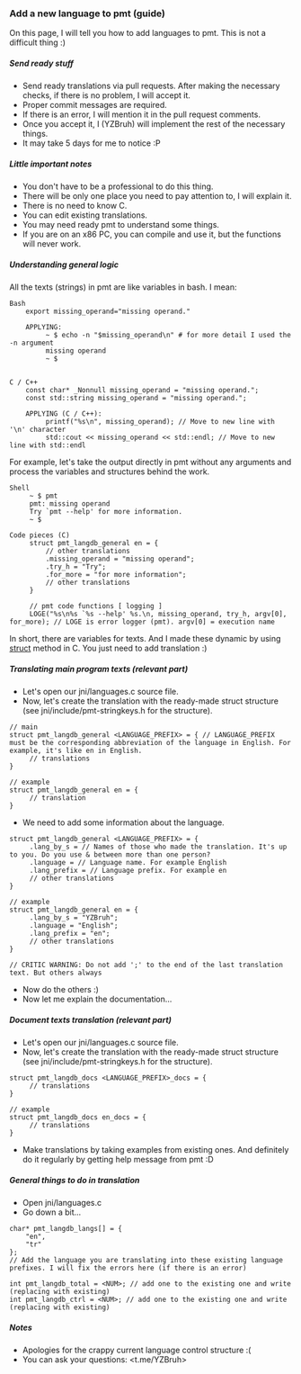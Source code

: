 ### Add a new language to pmt (guide)

On this page, I will tell you how to add languages to pmt. This is not a difficult thing :)

##### Send ready stuff
 - Send ready translations via pull requests. After making the necessary checks, if there is no problem, I will accept it.
 - Proper commit messages are required.
 - If there is an error, I will mention it in the pull request comments.
 - Once you accept it, I (YZBruh) will implement the rest of the necessary things.
 - It may take 5 days for me to notice :P

##### Little important notes
 - You don't have to be a professional to do this thing.
 - There will be only one place you need to pay attention to, I will explain it.
 - There is no need to know C.
 - You can edit existing translations.
 - You may need ready pmt to understand some things.
 - If you are on an x86 PC, you can compile and use it, but the functions will never work.

##### Understanding general logic
 All the texts (strings) in pmt are like variables in bash. I mean:

 ```
 Bash
     export missing_operand="missing operand."

     APPLYING:
          ~ $ echo -n "$missing_operand\n" # for more detail I used the -n argument
          missing operand
          ~ $ 
          

 C / C++
     const char* _Nonnull missing_operand = "missing operand.";
     const std::string missing_operand = "missing operand.";

     APPLYING (C / C++):
          printf("%s\n", missing_operand); // Move to new line with '\n' character
          std::cout << missing_operand << std::endl; // Move to new line with std::endl
 ```

 For example, let's take the output directly in pmt without any arguments and process the variables and structures behind the work.

 ```
 Shell
      ~ $ pmt
      pmt: missing operand
      Try `pmt --help' for more information.
      ~ $

 Code pieces (C)
      struct pmt_langdb_general en = {
          // other translations
          .missing_operand = "missing operand";
          .try_h = "Try";
          .for_more = "for more information";
          // other translations
      }

      // pmt code functions [ logging ]
      LOGE("%s\n%s `%s --help' %s.\n, missing_operand, try_h, argv[0], for_more); // LOGE is error logger (pmt). argv[0] = execution name
 ```

In short, there are variables for texts. And I made these dynamic by using [struct](https://chatgpt.com/share/a798b57c-7e29-4b17-8887-f230414e57bd) method in C. You just need to add translation :)

##### Translating main program texts (relevant part)

 - Let's open our jni/languages.c source file.
 - Now, let's create the translation with the ready-made struct structure (see jni/include/pmt-stringkeys.h for the structure).
 ```
 // main
 struct pmt_langdb_general <LANGUAGE_PREFIX> = { // LANGUAGE_PREFIX must be the corresponding abbreviation of the language in English. For example, it's like en in English.
      // translations
 }

 // example
 struct pmt_langdb_general en = {
      // translation
 }
 ```
 - We need to add some information about the language.
 ```
 struct pmt_langdb_general <LANGUAGE_PREFIX> = {
      .lang_by_s = // Names of those who made the translation. It's up to you. Do you use & between more than one person?
      .language = // Language name. For example English
      .lang_prefix = // Language prefix. For example en
      // other translations
 }

 // example
 struct pmt_langdb_general en = {
      .lang_by_s = "YZBruh";
      .language = "English";
      .lang_prefix = "en";
      // other translations
 }

 // CRITIC WARNING: Do not add ';' to the end of the last translation text. But others always
 ```
 - Now do the others :)
 - Now let me explain the documentation...

##### Document texts translation (relevant part)

 - Let's open our jni/languages.c source file.
 - Now, let's create the translation with the ready-made struct structure (see jni/include/pmt-stringkeys.h for the structure).
 ```
 struct pmt_langdb_docs <LANGUAGE_PREFIX>_docs = {
      // translations
 }

 // example
 struct pmt_langdb_docs en_docs = {
      // translations
 }
 ```
 - Make translations by taking examples from existing ones. And definitely do it regularly by getting help message from pmt :D

##### General things to do in translation

 - Open jni/languages.c
 - Go down a bit...
```
char* pmt_langdb_langs[] = {
    "en",
    "tr"
};
// Add the language you are translating into these existing language prefixes. I will fix the errors here (if there is an error)

int pmt_langdb_total = <NUM>; // add one to the existing one and write (replacing with existing)
int pmt_langdb_ctrl = <NUM>; // add one to the existing one and write (replacing with existing)
```

##### Notes
 - Apologies for the crappy current language control structure :(
 - You can ask your questions: <t.me/YZBruh>

